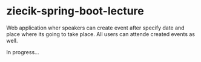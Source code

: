 # ziecik-spring-boot-lecture

Web application wher speakers can create event after specify date and place where its going to take place. All users can attende created events as well. 

In progress...
